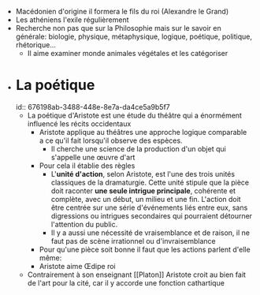 - Macédonien d'origine il formera le fils du roi (Alexandre le Grand)
- Les athéniens l'exile régulièrement
- Recherche non pas que sur la Philosophie mais sur le savoir en générale: biologie, physique, métaphysique, logique, poétique, politique, rhétorique...
	- Il aime examiner monde animales végétales et les catégoriser
- # La poétique
  id:: 676198ab-3488-448e-8e7a-da4ce5a9b5f7
	- La poétique d'Aristote est une étude du théâtre qui a énormément influencé les récits occidentaux
		- Aristote applique au théâtres une approche logique comparable a ce qu'il fait lorsqu'il observe des espèces.
			- Il cherche une science de la production d'un objet qui s'appelle une œuvre d'art
		- Pour cela il établie des règles
			- L'**unité d'action**, selon Aristote, est l'une des trois unités classiques de la dramaturgie. Cette unité stipule que la pièce doit raconter **une seule intrigue principale**, cohérente et complète, avec un début, un milieu et une fin. L'action doit être centrée sur une série d'événements liés entre eux, sans digressions ou intrigues secondaires qui pourraient détourner l'attention du public.
			- Il y a aussi une nécessité de vraisemblance et de raison, il ne faut pas de scène irrationnel ou d'invraisemblance
		- Pour qu'une pièce soit bonne il faut que les actions parlent d'elle même:
		- Aristote aime Œdipe roi
	- Contrairement à son enseignant [[Platon]] Aristote croit au bien fait de l'art pour la cité, car il y accorde une fonction cathartique